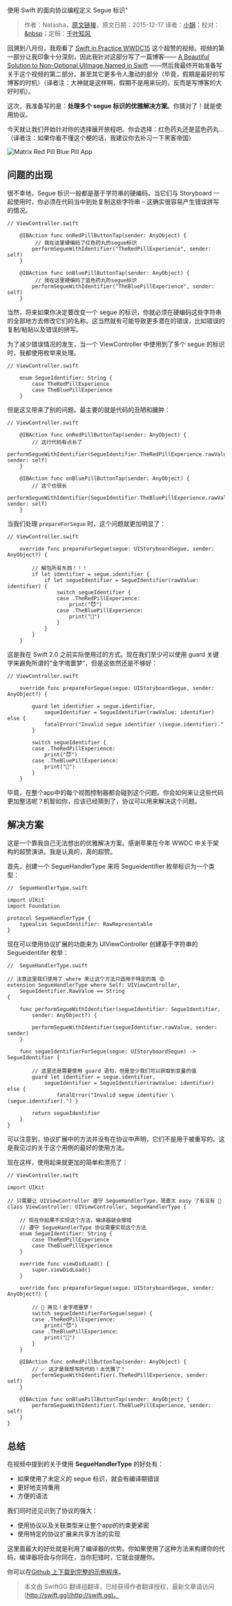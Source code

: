 使用 Swift 的面向协议编程定义 Segue 标识"

> 作者：Natasha，[原文链接](https://www.natashatherobot.com/protocol-oriented-segue-identifiers-swift/)，原文日期：2015-12-17
> 译者：[小锅](http://www.swiftyper.com)；校对：[&nbsp](https://github.com/initiOSJava)；定稿：[千叶知风](http://weibo.com/xiaoxxiao)
  









回溯到八月份，我观看了 [Swift in Practice WWDC15](https://developer.apple.com/videos/play/wwdc2015-411/) 这个超赞的视频。视频的第一部分让我印象十分深刻，因此我针对这部分写了一篇博客—— [A Beautiful Solution to Non-Optional UIImage Named in Swift](http://natashatherobot.com/non-optional-uiimage-named-swift/) ——然后我最终开始准备写关于这个视频的第二部分，甚至其它更多令人激动的部分（毕竟，假期是最好的写博客的时机）（译者注：大神就是这样啊，假期不是用来玩的，反而是写博客的大好时机）。


这次，我准备写的是：**处理多个 segue 标识的优雅解决方案**。你猜对了！就是使用协议。

今天就让我们开始针对你的选择展开旅程吧。你会选择：红色药丸还是蓝色药丸...（译者注：如果你看不懂这个梗的话，我建议你去补习一下黑客帝国）

![Matrix Red Pill Blue Pill App](http://swift.gg/img/articles/protocol-oriented-segue-identifiers-swift/Simulator-Screen-Shot-Dec-18-2015-3.35.43-PM-768x432.png1454286916.1355195)

## 问题的出现

很不幸地，Segue 标识一般都是基于字符串的硬编码。当它们与 Storyboard 一起使用时，你必须在代码当中到处复制这些字符串 – 这确实很容易产生错误拼写的情况。

    
    // ViewController.swift
        
        @IBAction func onRedPillButtonTap(sender: AnyObject) {
        	 // 我在这里硬编码了红色药丸的segue标识
            performSegueWithIdentifier("TheRedPillExperience", sender: self)
        }
     
        @IBAction func onBluePillButtonTap(sender: AnyObject) {
        	 // 我在这里硬编码了蓝色药丸的segue标识
            performSegueWithIdentifier("TheBluePillExperience", sender: self)
        }

当然，将来如果你决定要改变一个 segue 的标识，你就必须在硬编码这些字符串的全部地方去修改它们的名称。这当然就有可能导致更多潜在的错误，比如错误的复制/粘贴以及错误的拼写。

为了减少错误情况的发生，当一个 ViewController 中使用到了多个 segue 的标识时，我都使用枚举来处理。

    
    // ViewController.swift
     
        enum SegueIdentifier: String {
            case TheRedPillExperience
            case TheBluePillExperience
        }

但是这又带来了别的问题。最主要的就是代码的丑陋和臃肿：

    
    // ViewController.swift
        
        @IBAction func onRedPillButtonTap(sender: AnyObject) {
            // 这行代码有点长了
            performSegueWithIdentifier(SegueIdentifier.TheRedPillExperience.rawValue, sender: self)
        }
     
        @IBAction func onBluePillButtonTap(sender: AnyObject) {
            // 这个也很长
            performSegueWithIdentifier(SegueIdentifier.TheBluePillExperience.rawValue, sender: self)
        }

当我们处理 `prepareForSegue` 时，这个问题就更加明显了：

    
    // ViewController.swift
     
        override func prepareForSegue(segue: UIStoryboardSegue, sender: AnyObject?) {
            
            // 解包所有东西！！！
            if let identifier = segue.identifier {
                if let segueIdentifier = SegueIdentifier(rawValue: identifier) {
                    switch segueIdentifier {
                    case .TheRedPillExperience:
                        print("😈")
                    case .TheBluePillExperience:
                        print("👼")
                    }
                }
            }
        }

这是我在 Swift 2.0 之前实际使用过的方式。现在我们至少可以使用 guard 关键字来避免所谓的“金字塔噩梦”，但是这依然还是不够好：

    
    // ViewController.swift
    
        override func prepareForSegue(segue: UIStoryboardSegue, sender: AnyObject?) {
            
            guard let identifier = segue.identifier,
                segueIdentifier = SegueIdentifier(rawValue: identifier) else {
                fatalError("Invalid segue identifier \(segue.identifier)."
            }
            
            switch segueIdentifier {
            case .TheRedPillExperience:
                print("😈")
            case .TheBluePillExperience:
                print("👼")
            }
        }

毕竟，在整个app中的每个视图控制器都会碰到这个问题。你会如何来让这些代码更加整洁呢？机智如你，应该已经猜到了，协议可以用来解决这个问题。

## 解决方案

这是一个靠我自己无法想出的优雅解决方案。感谢苹果在今年 WWDC 中关于架构的超赞演讲。我是认真的，真的超赞。

首先，创建一个 SegueHandlerType 来将 Segueidentifier 枚举标识为一个类型：

    
    //  SegueHandlerType.swift
     
    import UIKit
    import Foundation
     
    protocol SegueHandlerType {
        typealias SegueIdentifier: RawRepresentable
    }

现在可以使用协议扩展的功能来为 UIViewController 创建基于字符串的 Segueidentifer 枚举：

    
    //  SegueHandlerType.swift
     
    // 注意这里我们使用了 where 来让这个方法只适用于特定的类 😍
    extension SegueHandlerType where Self: UIViewController,
        SegueIdentifier.RawValue == String
    {
        
        func performSegueWithIdentifier(segueIdentifier: SegueIdentifier,
            sender: AnyObject?) {
            
            performSegueWithIdentifier(segueIdentifier.rawValue, sender: sender)
        }
        
        func segueIdentifierForSegue(segue: UIStoryboardSegue) -> SegueIdentifier {
            
            // 这里还是需要使用 guard 语句，但是至少我们可以获取到变量的值  
            guard let identifier = segue.identifier,
                segueIdentifier = SegueIdentifier(rawValue: identifier) else { 
                    fatalError("Invalid segue identifier \(segue.identifier).") }
            
            return segueIdentifier
        }
    }

可以注意到，协议扩展中的方法并没有在协议中声明，它们不是用于被重写的。这是我见过的关于这个用例的最好的使用方法。

现在这样，使用起来就更加的简单和漂亮了：

    
    // ViewController.swift
     
    import UIKit
     
    // 只需要让 UIViewController 遵守 SegueHandlerType，简直太 easy 了有没有 🎂
    class ViewController: UIViewController, SegueHandlerType {
     
        // 现在你如果不实现这个方法，编译器就会报错
        // 遵守 SegueHandlerType 协议需要实现这个方法
        enum SegueIdentifier: String {
            case TheRedPillExperience
            case TheBluePillExperience
        }
        
        override func viewDidLoad() {
            super.viewDidLoad()
        }
        
        override func prepareForSegue(segue: UIStoryboardSegue, sender: AnyObject?) {
            
            // 🎉 再见！金字塔噩梦！
            switch segueIdentifierForSegue(segue) {
            case .TheRedPillExperience:
                print("😈")
            case .TheBluePillExperience:
                print("👼")
            }
        }
        
        @IBAction func onRedPillButtonTap(sender: AnyObject) {
            // ✅ 这才是我想写的代码！太优雅了！
            performSegueWithIdentifier(.TheRedPillExperience, sender: self)
        }
     
        @IBAction func onBluePillButtonTap(sender: AnyObject) {
            performSegueWithIdentifier(.TheBluePillExperience, sender: self)
        }
    }

## 总结

在视频中提到的关于使用 **SegueHandlerType** 的好处有：

* 如果使用了未定义的 segue 标识，就会有编译期错误
* 更好地支持重用
* 方便的语法

我们同时还见识到了协议的强大：

* 使用协议以及关联类型来让整个app的约束更紧密
* 使用特定的协议扩展来共享方法的实现

这里面最大的好处就是利用了编译器的优势。你如果使用了这种方法来构建你的代码，编译器将会与你同在，当你犯错时，它就会提醒你。

你可以在[Github 上下载到完整的示例程序](https://github.com/NatashaTheRobot/POSegueIdentifiers)。
> 本文由 SwiftGG 翻译组翻译，已经获得作者翻译授权，最新文章请访问 [http://swift.gg](http://swift.gg)。